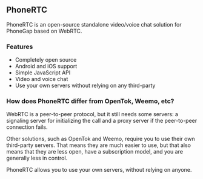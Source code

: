 ## PhoneRTC

PhoneRTC is an open-source standalone video/voice chat solution for PhoneGap based on WebRTC.

### Features

* Completely open source
* Android and iOS support
* Simple JavaScript API
* Video and voice chat
* Use your own servers without relying on any third-party

### How does PhoneRTC differ from OpenTok, Weemo, etc?

WebRTC is a peer-to-peer protocol, but it still needs some servers: a signaling server for initializing the call and a proxy server if the peer-to-peer connection fails.

Other solutions, such as OpenTok and Weemo, require you to use their own third-party servers. That means they are much easier to use, but that also means that they are less open, have a subscription model, and you are generally less in control.

PhoneRTC allows you to use your own servers, without relying on anyone. 

